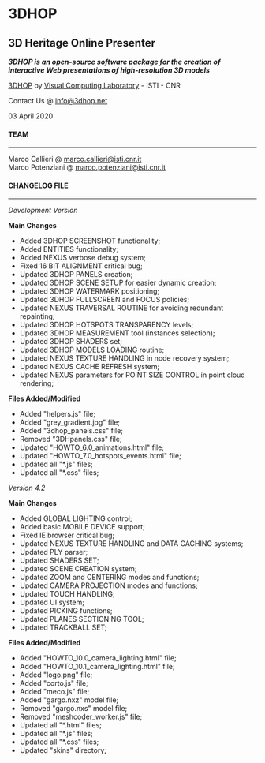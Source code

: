 **3DHOP**
=========
3D Heritage Online Presenter
----------------------------
***3DHOP is an open-source software package for the creation of interactive Web presentations of high-resolution 3D models***  

[3DHOP](http://www.3dhop.net) by [Visual Computing Laboratory](http://vcg.isti.cnr.it) - ISTI - CNR

Contact Us @ info@3dhop.net

03 April 2020

#### TEAM
---------

Marco Callieri       @ marco.callieri@isti.cnr.it  
Marco Potenziani     @ marco.potenziani@isti.cnr.it

#### CHANGELOG FILE
-------------------

*Development Version*  

**Main Changes**

* Added 3DHOP SCREENSHOT functionality;
* Added ENTITIES functionality;
* Added NEXUS verbose debug system;
* Fixed 16 BIT ALIGNMENT critical bug;
* Updated 3DHOP PANELS creation;
* Updated 3DHOP SCENE SETUP for easier dynamic creation;
* Updated 3DHOP WATERMARK positioning;
* Updated 3DHOP FULLSCREEN and FOCUS policies;
* Updated NEXUS TRAVERSAL ROUTINE for avoiding redundant repainting;
* Updated 3DHOP HOTSPOTS TRANSPARENCY levels;
* Updated 3DHOP MEASUREMENT tool (instances selection);
* Updated 3DHOP SHADERS set;
* Updated 3DHOP MODELS LOADING routine;
* Updated NEXUS TEXTURE HANDLING in node recovery system;
* Updated NEXUS CACHE REFRESH system;
* Updated NEXUS parameters for POINT SIZE CONTROL in point cloud rendering;

**Files Added/Modified**

* Added "helpers.js" file;
* Added "grey_gradient.jpg" file;
* Added "3dhop_panels.css" file;
* Removed "3DHpanels.css" file;
* Updated "HOWTO_6.0_animations.html" file;
* Updated "HOWTO_7.0_hotspots_events.html" file;
* Updated all "*.js" files;
* Updated all "*.css" files;


*Version 4.2*  

**Main Changes**

* Added GLOBAL LIGHTING control;
* Added basic MOBILE DEVICE support;
* Fixed IE browser critical bug;
* Updated NEXUS TEXTURE HANDLING and DATA CACHING systems;
* Updated PLY parser;
* Updated SHADERS SET;
* Updated SCENE CREATION system;
* Updated ZOOM and CENTERING modes and functions;
* Updated CAMERA PROJECTION modes and functions;
* Updated TOUCH HANDLING;
* Updated UI system;
* Updated PICKING functions;
* Updated PLANES SECTIONING TOOL;
* Updated TRACKBALL SET;

**Files Added/Modified**

* Added "HOWTO_10.0_camera_lighting.html" file;
* Added "HOWTO_10.1_camera_lighting.html" file;
* Added "logo.png" file;
* Added "corto.js" file;
* Added "meco.js" file;
* Added "gargo.nxz" model file;
* Removed "gargo.nxs" model file;
* Removed "meshcoder_worker.js" file;
* Updated all "*.html" files;
* Updated all "*.js" files;
* Updated all "*.css" files;
* Updated "skins" directory;
